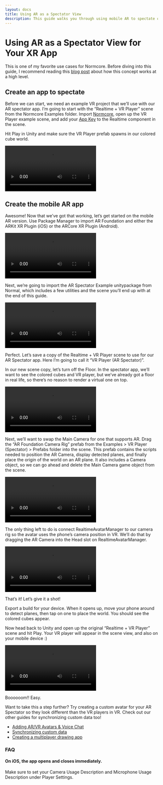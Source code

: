 ```yaml
---
layout: docs
title: Using AR as a Spectator View
description: This guide walks you through using mobile AR to spectate on XR applications.
---
```

# Using AR as a Spectator View for Your XR App

This is one of my favorite use cases for Normcore. Before diving into this guide, I recommend reading this [blog post](https://www.normalvr.com/blog/using-ar-to-see-into-the-vr-world/) about how this concept works at a high level.


## Create an app to spectate
Before we can start, we need an example VR project that we’ll use with our AR spectator app. I’m going to start with the “Realtime + VR Player” scene from the Normcore Examples folder. Import [Normcore](https://normcore.io/download), open up the VR Player example scene, and add your [App Key](https://normcore.io/dashboard) to the Realtime component in the scene.

Hit Play in Unity and make sure the VR Player prefab spawns in our colored cube world.

![](./using-ar-as-a-spectator-view/welcome.mp4 "Hello, world!")

## Create the mobile AR app

Awesome! Now that we’ve got that working, let’s get started on the mobile AR version. Use Package Manager to import AR Foundation and either the ARKit XR Plugin (iOS) or the ARCore XR Plugin (Android).

![](./using-ar-as-a-spectator-view/add-ar-foundation-and-arkit.mp4 "Adding AR Foundation and ARKit via the Package Manager.")

Next, we’re going to import the <a :href="$withBase('/downloads/Normcore%20AR%20Spectator.unitypackage')">AR Spectator Example</a> unitypackage from Normal, which includes a few utilities and the scene you’ll end up with at the end of this guide.

![](./using-ar-as-a-spectator-view/import-normcore-ar-unitypackage.mp4  "Importing the 'AR Foundation Example' Unity package.")

Perfect. Let’s save a copy of the Realtime + VR Player scene to use for our AR Spectator app. Here I’m going to call it “VR Player (AR Spectator)”.

In our new scene copy, let’s turn off the Floor. In the spectator app, we’ll want to see the colored cubes and VR player, but we’ve already got a floor in real life, so there’s no reason to render a virtual one on top.

![](./using-ar-as-a-spectator-view/copy-scene-disable-floor.mp4 "Disable the Floor object, and then save the scene.")

Next, we’ll want to swap the Main Camera for one that supports AR. Drag the “AR Foundation Camera Rig” prefab from the Examples > VR Player (Spectator) > Prefabs folder into the scene. This prefab contains the scripts needed to position the AR Camera, display detected planes, and finally place the origin of the world on an AR plane. It also includes a Camera object, so we can go ahead and delete the Main Camera game object from the scene.

![](./using-ar-as-a-spectator-view/add-ar-camera-rig.mp4 "Drag in the 'AR Foundation Camera Rig' prefab, and delete your existing Main Camera.")

The only thing left to do is connect RealtimeAvatarManager to our camera rig so the avatar uses the phone’s camera position in VR. We’ll do that by dragging the AR Camera into the Head slot on RealtimeAvatarManager.

![](./using-ar-as-a-spectator-view/connect-camera-to-avatar-manager.mp4 "Drag the 'AR Camera' under the AR Foundation Camera Rig into the Head transform on Realtime Avatar Manager.")

That’s it! Let’s give it a shot!

Export a build for your device. When it opens up, move your phone around to detect planes, then tap on one to place the world. You should see the colored cubes appear.

Now head back to Unity and open up the original “Realtime + VR Player” scene and hit Play. Your VR player will appear in the scene view, and also on your mobile device :)

![](./using-ar-as-a-spectator-view/test-it-out.mp4 "It works!")

Boooooom!! Easy.

Want to take this a step further? Try creating a custom avatar for your AR Spectator so they look different than the VR players in VR. Check out our other guides for synchronizing custom data too!

- [Adding AR/VR Avatars & Voice Chat](./adding-vr-ar-avatars)
- [Synchronizing custom data](../core-concepts/synchronizing-custom-data)
- [Creating a multiplayer drawing app](./creating-a-multiplayer-drawing-app)

### FAQ

#### On iOS, the app opens and closes immediately.
Make sure to set your Camera Usage Description and Microphone Usage Description under Player Settings.
